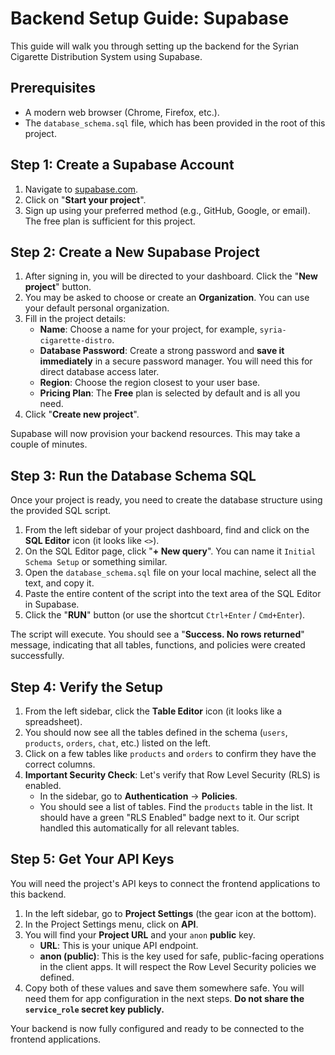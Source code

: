 # Backend Setup Guide: Supabase

This guide will walk you through setting up the backend for the Syrian Cigarette Distribution System using Supabase.

## Prerequisites

- A modern web browser (Chrome, Firefox, etc.).
- The `database_schema.sql` file, which has been provided in the root of this project.

## Step 1: Create a Supabase Account

1.  Navigate to [supabase.com](https://supabase.com).
2.  Click on "**Start your project**".
3.  Sign up using your preferred method (e.g., GitHub, Google, or email). The free plan is sufficient for this project.

## Step 2: Create a New Supabase Project

1.  After signing in, you will be directed to your dashboard. Click the "**New project**" button.
2.  You may be asked to choose or create an **Organization**. You can use your default personal organization.
3.  Fill in the project details:
    *   **Name**: Choose a name for your project, for example, `syria-cigarette-distro`.
    *   **Database Password**: Create a strong password and **save it immediately** in a secure password manager. You will need this for direct database access later.
    *   **Region**: Choose the region closest to your user base.
    *   **Pricing Plan**: The **Free** plan is selected by default and is all you need.
4.  Click "**Create new project**".

Supabase will now provision your backend resources. This may take a couple of minutes.

## Step 3: Run the Database Schema SQL

Once your project is ready, you need to create the database structure using the provided SQL script.

1.  From the left sidebar of your project dashboard, find and click on the **SQL Editor** icon (it looks like `<>`).
2.  On the SQL Editor page, click "**+ New query**". You can name it `Initial Schema Setup` or something similar.
3.  Open the `database_schema.sql` file on your local machine, select all the text, and copy it.
4.  Paste the entire content of the script into the text area of the SQL Editor in Supabase.
5.  Click the "**RUN**" button (or use the shortcut `Ctrl+Enter` / `Cmd+Enter`).

The script will execute. You should see a "**Success. No rows returned**" message, indicating that all tables, functions, and policies were created successfully.

## Step 4: Verify the Setup

1.  From the left sidebar, click the **Table Editor** icon (it looks like a spreadsheet).
2.  You should now see all the tables defined in the schema (`users`, `products`, `orders`, `chat`, etc.) listed on the left.
3.  Click on a few tables like `products` and `orders` to confirm they have the correct columns.
4.  **Important Security Check**: Let's verify that Row Level Security (RLS) is enabled.
    *   In the sidebar, go to **Authentication** -> **Policies**.
    *   You should see a list of tables. Find the `products` table in the list. It should have a green "RLS Enabled" badge next to it. Our script handled this automatically for all relevant tables.

## Step 5: Get Your API Keys

You will need the project's API keys to connect the frontend applications to this backend.

1.  In the left sidebar, go to **Project Settings** (the gear icon at the bottom).
2.  In the Project Settings menu, click on **API**.
3.  You will find your **Project URL** and your `anon` **public** key.
    *   **URL**: This is your unique API endpoint.
    *   **anon (public)**: This is the key used for safe, public-facing operations in the client apps. It will respect the Row Level Security policies we defined.
4.  Copy both of these values and save them somewhere safe. You will need them for app configuration in the next steps. **Do not share the `service_role` secret key publicly.**

Your backend is now fully configured and ready to be connected to the frontend applications.
